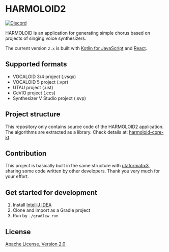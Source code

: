 # HARMOLOID2

[![Discord](https://img.shields.io/discord/984044285584359444?style=for-the-badge&label=discord&logo=discord&logoColor=ffffff&color=7389D8&labelColor=6A7EC2)](https://discord.gg/TyEcQ6P73y)

HARMOLOID is an application for generating simple chorus based on projects of singing voice synthesizers.

The current version `2.x` is built with [Kotlin for JavaScript](https://kotlinlang.org/docs/js-overview.html)
and [React](https://github.com/facebook/react).

## Supported formats

- VOCALOID 3/4 project (.vsqx)
- VOCALOID 5 project (.vpr)
- UTAU project (.ust)
- CeVIO project (.ccs)
- Synthesizer V Studio project (.svp)

## Project structure

This repository only contains source code of the HARMOLOID2 application. The algorithms are extracted as a library.
Check details at: [harmoloid-core-kt](https://github.com/sdercolin/harmoloid-core-kt)

## Contribution

This project is basically built in the same structure with [utaformatix3](https://github.com/sdercolin/utaformatix3),
sharing some code written by other developers. Thank you very much for your effort.

## Get started for development

1. Install [IntelliJ IDEA](https://www.jetbrains.com/idea/)
2. Clone and import as a Gradle project
3. Run by `./gradlew run`

## License

[Apache License, Version 2.0](https://github.com/sdercolin/harmoloid2/blob/main/LICENSE.md)
